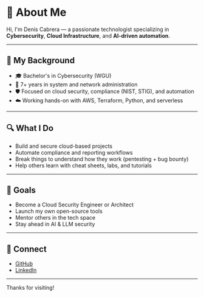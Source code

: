 # 👋 About Me

Hi, I'm Denis Cabrera — a passionate technologist specializing in **Cybersecurity**, **Cloud Infrastructure**, and **AI-driven automation**.

---

## 🧠 My Background

- 🎓 Bachelor's in Cybersecurity (WGU)
- 💼 7+ years in system and network administration
- 🛡️ Focused on cloud security, compliance (NIST, STIG), and automation
- ☁️ Working hands-on with AWS, Terraform, Python, and serverless

---

## 🔍 What I Do

- Build and secure cloud-based projects
- Automate compliance and reporting workflows
- Break things to understand how they work (pentesting + bug bounty)
- Help others learn with cheat sheets, labs, and tutorials

---

## 🌱 Goals

- Become a Cloud Security Engineer or Architect
- Launch my own open-source tools
- Mentor others in the tech space
- Stay ahead in AI & LLM security

---

## 🤝 Connect

- [GitHub](https://github.com/denisCabrera)
- [LinkedIn](https://linkedin.com/in/denis-cabrera)

---
Thanks for visiting!

